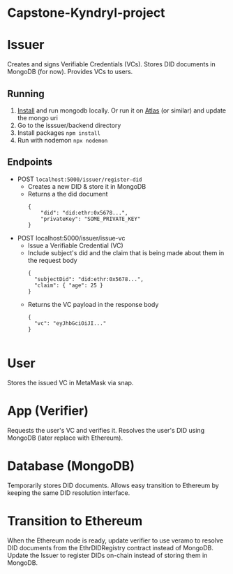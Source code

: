 # Capstone-Kyndryl-project

# Issuer
Creates and signs Verifiable Credentials (VCs). Stores DID documents in MongoDB (for now). Provides VCs to users.
## Running
1. [Install](https://www.mongodb.com/docs/manual/installation/) and run mongodb locally.  Or run it on [Atlas](https://www.mongodb.com/cloud/atlas/register) (or similar) and update the mongo uri
2. Go to the isssuer/backend directory
3. Install packages `npm install`
4. Run with nodemon `npx nodemon`
## Endpoints
 * POST `localhost:5000/issuer/register-did`
     - Creates a new DID & store it in MongoDB
     - Returns a the did document
       ```
       {
           "did": "did:ethr:0x5678...",
           "privateKey": "SOME_PRIVATE_KEY"
       }
 * POST localhost:5000/issuer/issue-vc
     -  Issue a Verifiable Credential (VC)
     -  Include subject's did and the claim that is being made about them in the request body
         ```
         {
           "subjectDid": "did:ethr:0x5678...",
           "claim": { "age": 25 }
         }
     -  Returns the VC payload in the response body
         ```
         {
           "vc": "eyJhbGciOiJI..."
         }
  
# User
Stores the issued VC in MetaMask via snap.

# App (Verifier)
Requests the user's VC and verifies it.
Resolves the user's DID using MongoDB (later replace with Ethereum).

# Database (MongoDB)
Temporarily stores DID documents.
Allows easy transition to Ethereum by keeping the same DID resolution interface.

# Transition to Ethereum
When the Ethereum node is ready, update verifier to use veramo to resolve DID documents from the EthrDIDRegistry contract instead of MongoDB.
Update the Issuer to register DIDs on-chain instead of storing them in MongoDB.
